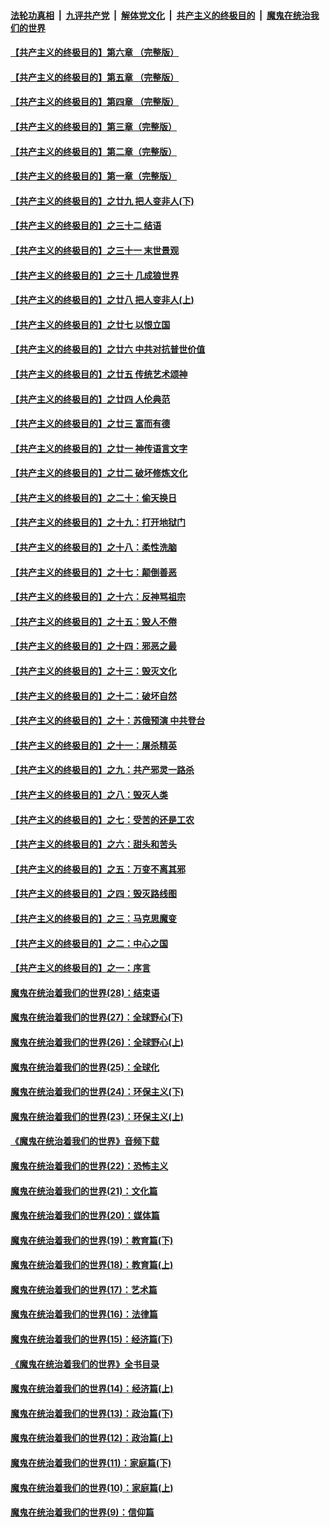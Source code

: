 ####  [法轮功真相](../../../../basic/blob/master/README.md?t=05122131) &nbsp;|&nbsp; [九评共产党](../../../../9ping.md/blob/master/README.md?t=05122131) &nbsp;|&nbsp; [解体党文化](../../../../jtdwh.md/blob/master/README.md?t=05122131)  &nbsp;|&nbsp; [共产主义的终极目的](../../../../gczydzjmd.md/blob/master/README.md?t=05122131) &nbsp;|&nbsp; [魔鬼在统治我们的世界](../../../../mgztzwmdsj.md/blob/master/README.md?t=05122131) 

#### [【共产主义的终极目的】第六章 （完整版）](../pages/nsc422/n11428913.md?t=05122131) 

#### [【共产主义的终极目的】第五章 （完整版）](../pages/nsc422/n11428912.md?t=05122131) 

#### [【共产主义的终极目的】第四章 （完整版）](../pages/nsc422/n11428907.md?t=05122131) 

#### [【共产主义的终极目的】第三章（完整版）](../pages/nsc422/n11428848.md?t=05122131) 

#### [【共产主义的终极目的】第二章（完整版）](../pages/nsc422/n11428831.md?t=05122131) 

#### [【共产主义的终极目的】第一章（完整版）](../pages/nsc422/n11417651.md?t=05122131) 

#### [【共产主义的终极目的】之廿九 把人变非人(下)](../pages/nsc422/n11344140.md?t=05122131) 

#### [【共产主义的终极目的】之三十二 结语](../pages/nsc422/n11360535.md?t=05122131) 

#### [【共产主义的终极目的】之三十一 末世景观](../pages/nsc422/n11351129.md?t=05122131) 

#### [【共产主义的终极目的】之三十 几成狼世界](../pages/nsc422/n11348280.md?t=05122131) 

#### [【共产主义的终极目的】之廿八 把人变非人(上)](../pages/nsc422/n11340492.md?t=05122131) 

#### [【共产主义的终极目的】之廿七 以恨立国](../pages/nsc422/n11336944.md?t=05122131) 

#### [【共产主义的终极目的】之廿六 中共对抗普世价值](../pages/nsc422/n11324785.md?t=05122131) 

#### [【共产主义的终极目的】之廿五 传统艺术颂神](../pages/nsc422/n11296396.md?t=05122131) 

#### [【共产主义的终极目的】之廿四 人伦典范](../pages/nsc422/n11296397.md?t=05122131) 

#### [【共产主义的终极目的】之廿三 富而有德](../pages/nsc422/n11283598.md?t=05122131) 

#### [【共产主义的终极目的】之廿一 神传语言文字](../pages/nsc422/n11263265.md?t=05122131) 

#### [【共产主义的终极目的】之廿二 破坏修炼文化](../pages/nsc422/n11245728.md?t=05122131) 

#### [【共产主义的终极目的】之二十：偷天换日](../pages/nsc422/n11238846.md?t=05122131) 

#### [【共产主义的终极目的】之十九：打开地狱门](../pages/nsc422/n11206376.md?t=05122131) 

#### [【共产主义的终极目的】之十八：柔性洗脑](../pages/nsc422/n11199994.md?t=05122131) 

#### [【共产主义的终极目的】之十七：颠倒善恶](../pages/nsc422/n11179782.md?t=05122131) 

#### [【共产主义的终极目的】之十六：反神骂祖宗](../pages/nsc422/n11166798.md?t=05122131) 

#### [【共产主义的终极目的】之十五：毁人不倦](../pages/nsc422/n11166792.md?t=05122131) 

#### [【共产主义的终极目的】之十四：邪恶之最](../pages/nsc422/n11150249.md?t=05122131) 

#### [【共产主义的终极目的】之十三：毁灭文化](../pages/nsc422/n11135227.md?t=05122131) 

#### [【共产主义的终极目的】之十二：破坏自然](../pages/nsc422/n11135214.md?t=05122131) 

#### [【共产主义的终极目的】之十：苏俄预演 中共登台](../pages/nsc422/n11118424.md?t=05122131) 

#### [【共产主义的终极目的】之十一：屠杀精英](../pages/nsc422/n11118442.md?t=05122131) 

#### [【共产主义的终极目的】之九：共产邪灵一路杀](../pages/nsc422/n11114139.md?t=05122131) 

#### [【共产主义的终极目的】之八：毁灭人类](../pages/nsc422/n11108503.md?t=05122131) 

#### [【共产主义的终极目的】之七：受苦的还是工农](../pages/nsc422/n11101809.md?t=05122131) 

#### [【共产主义的终极目的】之六：甜头和苦头](../pages/nsc422/n11096971.md?t=05122131) 

#### [【共产主义的终极目的】之五：万变不离其邪](../pages/nsc422/n11091285.md?t=05122131) 

#### [【共产主义的终极目的】之四：毁灭路线图](../pages/nsc422/n11086284.md?t=05122131) 

#### [【共产主义的终极目的】之三：马克思魔变](../pages/nsc422/n11061941.md?t=05122131) 

#### [【共产主义的终极目的】之二：中心之国](../pages/nsc422/n11047728.md?t=05122131) 

#### [【共产主义的终极目的】之一：序言](../pages/nsc422/n11086077.md?t=05122131) 

#### [魔鬼在统治着我们的世界(28)：结束语](../pages/nsc422/n10936246.md?t=05122131) 

#### [魔鬼在统治着我们的世界(27)：全球野心(下)](../pages/nsc422/n10928319.md?t=05122131) 

#### [魔鬼在统治着我们的世界(26)：全球野心(上)](../pages/nsc422/n10900318.md?t=05122131) 

#### [魔鬼在统治着我们的世界(25)：全球化](../pages/nsc422/n10788205.md?t=05122131) 

#### [魔鬼在统治着我们的世界(24)：环保主义(下)](../pages/nsc422/n10695307.md?t=05122131) 

#### [魔鬼在统治着我们的世界(23)：环保主义(上)](../pages/nsc422/n10688613.md?t=05122131) 

#### [《魔鬼在统治着我们的世界》音频下载](../pages/nsc422/n10635553.md?t=05122131) 

#### [魔鬼在统治着我们的世界(22)：恐怖主义](../pages/nsc422/n10614727.md?t=05122131) 

#### [魔鬼在统治着我们的世界(21)：文化篇](../pages/nsc422/n10597706.md?t=05122131) 

#### [魔鬼在统治着我们的世界(20)：媒体篇](../pages/nsc422/n10586579.md?t=05122131) 

#### [魔鬼在统治着我们的世界(19)：教育篇(下)](../pages/nsc422/n10564808.md?t=05122131) 

#### [魔鬼在统治着我们的世界(18)：教育篇(上)](../pages/nsc422/n10526970.md?t=05122131) 

#### [魔鬼在统治着我们的世界(17)：艺术篇](../pages/nsc422/n10499093.md?t=05122131) 

#### [魔鬼在统治着我们的世界(16)：法律篇](../pages/nsc422/n10485969.md?t=05122131) 

#### [魔鬼在统治着我们的世界(15)：经济篇(下)](../pages/nsc422/n10469975.md?t=05122131) 

#### [《魔鬼在统治着我们的世界》全书目录](../pages/nsc422/n10464261.md?t=05122131) 

#### [魔鬼在统治着我们的世界(14)：经济篇(上)](../pages/nsc422/n10457370.md?t=05122131) 

#### [魔鬼在统治着我们的世界(13)：政治篇(下)](../pages/nsc422/n10448270.md?t=05122131) 

#### [魔鬼在统治着我们的世界(12)：政治篇(上)](../pages/nsc422/n10444576.md?t=05122131) 

#### [魔鬼在统治着我们的世界(11)：家庭篇(下)](../pages/nsc422/n10440961.md?t=05122131) 

#### [魔鬼在统治着我们的世界(10)：家庭篇(上)](../pages/nsc422/n10435448.md?t=05122131) 

#### [魔鬼在统治着我们的世界(9)：信仰篇](../pages/nsc422/n10432159.md?t=05122131) 


